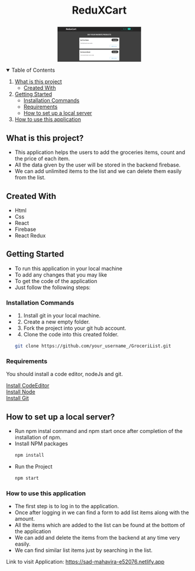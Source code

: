 # <p style="text-align:center;" align="center">ReduXCart</p>
<p style="text-align:center;" align="center">
<img align="center" src="https://github.com/bharth-stack/ReduXCart/blob/main/Screenshot%20(334).png" width="45%" />

</p>


<!-- TABLE OF CONTENTS -->
<details open="open">
  <summary>Table of Contents</summary>
  <ol>
    <li>
      <a href="#what-is-this-project">What is this project</a>
      <ul>
        <li><a href="#created-with">Created With</a></li>
      </ul>
    </li>
    <li>
       <a href="#getting-started">Getting Started</a>
      <ul>
        <li><a href="#installation-commands">Installation Commands</a></li>
         <li><a href="#requirements">Requirements</a></li>
         <li><a href="#how-to-set-up-a-local-server">How to set up a local server</a></li>
      </ul>
    </li>
       <li>
      <a href="#how-to-use-this-application">How to use this application</a>
    </li>
  </ol>
</details>


## What is this project?
- This application helps the users to add the groceries items, count and the price of each item.
- All the data given by the user will be stored in the backend firebase.
- We can add unlimited items to the list and we can delete them easily from the list.


## Created With
- Html
- Css
- React
- Firebase
- React Redux

<!-- GETTING STARTED -->
## Getting Started
- To run this application in your local machine
- To add any changes that you may like
- To get the code of the application
- Just follow the following steps:


### Installation Commands

- 1. Install git in your local machine.
- 2. Create a new empty folder.
- 3. Fork the project into your git hub account.
- 4. Clone the code into this created folder.

   ```sh
   git clone https://github.com/your_username_/GroceriList.git
   ```


### Requirements

You should install a code editor, nodeJs and git.

[Install CodeEditor](https://code.visualstudio.com/)
<br/>
[Install Node](https://nodejs.org/en/)
<br/>
[Install Git](https://git-scm.com/downloads)
## How to set up a local server?
- Run npm instal command and npm start once after completion of the installation of npm.
- Install NPM packages
   ```sh
   npm install
   ```
- Run the Project 
   ```sh
   npm start
   ```
### How to use this application
- The first step is to log in to the application.
- Once after logging in we can find a form to add list items along with the amount.
- All the items which are added to the list can be  found at  the bottom of the application
- We can add and delete the items from the backend at any time very easily.
- We can find similar list items just by searching in the list.

Link to visit Application: https://sad-mahavira-e52076.netlify.app
